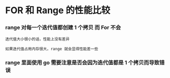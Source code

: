 # FOR 和 Range 的性能比较

### range 对每一个迭代值都创建 1 个拷贝 而 For 不会

```
迭代值大小很小的话，性能上没有差异

如果迭代值占用内存很大，range 就会显得性能差一些
```

### range 里面使用 go 需要注意是否会因为迭代值都是 1 个拷贝而导致错误

